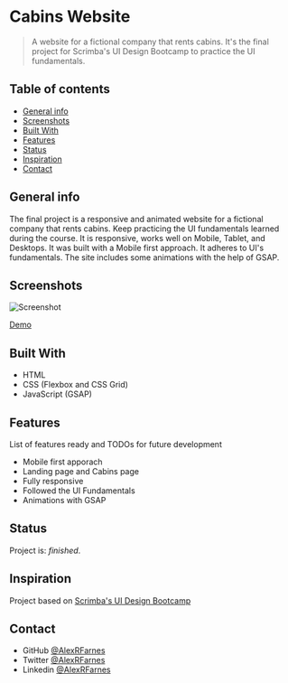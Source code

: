 # Cabins Website

> A website for a fictional company that rents cabins. It's the final project for Scrimba's UI Design Bootcamp to practice the UI fundamentals.

## Table of contents

- [General info](#general-info)
- [Screenshots](#screenshots)
- [Built With](#built-with)
- [Features](#features)
- [Status](#status)
- [Inspiration](#inspiration)
- [Contact](#contact)

## General info

The final project is a responsive and animated website for a fictional company that rents cabins. Keep practicing the UI fundamentals learned during the course. It is responsive, works well on Mobile, Tablet, and Desktops. It was built with a Mobile first approach. It adheres to UI's fundamentals. The site includes some animations with the help of GSAP. 

## Screenshots

![Screenshot]()

[Demo]()

## Built With

- HTML
- CSS (Flexbox and CSS Grid)
- JavaScript (GSAP)

## Features

List of features ready and TODOs for future development

- Mobile first apporach
- Landing page and Cabins page
- Fully responsive
- Followed the UI Fundamentals
- Animations with GSAP

## Status

Project is: _finished_.

## Inspiration

Project based on [Scrimba's UI Design Bootcamp]()

## Contact

- GitHub [@AlexRFarnes](https://github.com/AlexRFarnes)
- Twitter [@AlexRFarnes](https://twitter.com/alexrfarnes)
- Linkedin [@AlexRFarnes](https://www.linkedin.com/in/alexrfarnes/)
